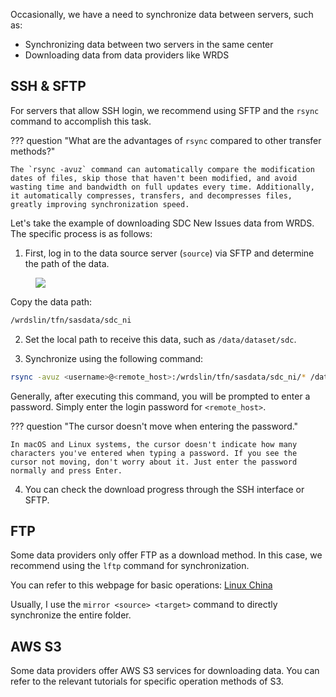 Occasionally, we have a need to synchronize data between servers, such as:

- Synchronizing data between two servers in the same center
- Downloading data from data providers like WRDS

## SSH & SFTP

For servers that allow SSH login, we recommend using SFTP and the `rsync` command to accomplish this task.

??? question "What are the advantages of `rsync` compared to other transfer methods?"

	The `rsync -avuz` command can automatically compare the modification dates of files, skip those that haven't been modified, and avoid wasting time and bandwidth on full updates every time. Additionally, it automatically compresses, transfers, and decompresses files, greatly improving synchronization speed.

Let's take the example of downloading SDC New Issues data from WRDS. The specific process is as follows:

1) First, log in to the data source server (`source`) via SFTP and determine the path of the data.

<figure><img src="/assets/rsync-sftp.png"></figure>

Copy the data path:

```bash
/wrdslin/tfn/sasdata/sdc_ni
```

2) Set the local path to receive this data, such as `/data/dataset/sdc`.

3) Synchronize using the following command:

```bash
rsync -avuz <username>@<remote_host>:/wrdslin/tfn/sasdata/sdc_ni/* /data/dataset/sdc
```

Generally, after executing this command, you will be prompted to enter a password. Simply enter the login password for `<remote_host>`.

??? question "The cursor doesn't move when entering the password."

	In macOS and Linux systems, the cursor doesn't indicate how many characters you've entered when typing a password. If you see the cursor not moving, don't worry about it. Just enter the password normally and press Enter.

4) You can check the download progress through the SSH interface or SFTP.

## FTP

Some data providers only offer FTP as a download method. In this case, we recommend using the `lftp` command for synchronization.

You can refer to this webpage for basic operations: [Linux China](https://linux.cn/article-5460-1.html)

Usually, I use the `mirror <source> <target>` command to directly synchronize the entire folder.

## AWS S3

Some data providers offer AWS S3 services for downloading data. You can refer to the relevant tutorials for specific operation methods of S3.